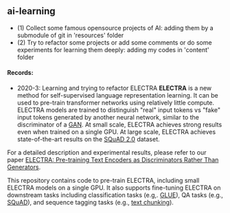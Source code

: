 ## ai-learning

- (1) Collect some famous opensource projects of AI: adding them by a submodule of git in 'resources' folder
- (2) Try to refactor some projects or add some comments or do some experiments for learning them deeply: adding my codes in 'content' folder

#### Records:
- 2020-3: Learning and trying to refactor ELECTRA 
**ELECTRA** is a new method for self-supervised language representation learning. 
It can be used to pre-train transformer networks using relatively little compute. 
ELECTRA models are trained to distinguish "real" input tokens vs "fake" input tokens generated by another neural network, 
similar to the discriminator of a [GAN](https://arxiv.org/pdf/1406.2661.pdf). 
At small scale, ELECTRA achieves strong results even when trained on a single GPU. 
At large scale, ELECTRA achieves state-of-the-art results on the [SQuAD 2.0](https://rajpurkar.github.io/SQuAD-explorer/) dataset.

For a detailed description and experimental results, please refer to our paper 
[ELECTRA: Pre-training Text Encoders as Discriminators Rather Than Generators](https://openreview.net/pdf?id=r1xMH1BtvB).

This repository contains code to pre-train ELECTRA, including small ELECTRA models on a single GPU. 
It also supports fine-tuning ELECTRA on downstream tasks including classification tasks (e.g,. [GLUE](https://gluebenchmark.com/)), 
QA tasks (e.g., [SQuAD](https://rajpurkar.github.io/SQuAD-explorer/)), 
and sequence tagging tasks (e.g., [text chunking](https://www.clips.uantwerpen.be/conll2000/chunking/)).




